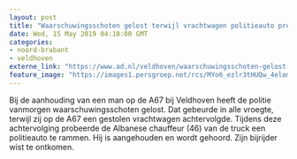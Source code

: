 ```yaml
---
layout: post
title: "Waarschuwingsschoten gelost terwijl vrachtwagen politieauto probeert te rammen"
date: Wed, 15 May 2019 04:10:00 GMT
categories: 
- noord-brabant 
- veldhoven 
externe_link: "https://www.ad.nl/veldhoven/waarschuwingsschoten-gelost-terwijl-vrachtwagen-politieauto-probeert-te-rammen~aa696cb9/"
feature_image: "https://images1.persgroep.net/rcs/MYo6_ezlr3tHUQw_4elomwFSfxA/diocontent/148408026/_fitwidth/400/?appId=21791a8992982cd8da851550a453bd7f&quality=0.7"
---
```


Bij de aanhouding van een man op de A67 bij Veldhoven heeft de politie vanmorgen waarschuwingsschoten gelost. Dat gebeurde in alle vroegte, terwijl zij op de A67 een gestolen vrachtwagen achtervolgde. Tijdens deze achtervolging probeerde de Albanese chauffeur (46) van de truck een politieauto te rammen. Hij is aangehouden en wordt gehoord. Zijn bijrijder wist te ontkomen.
